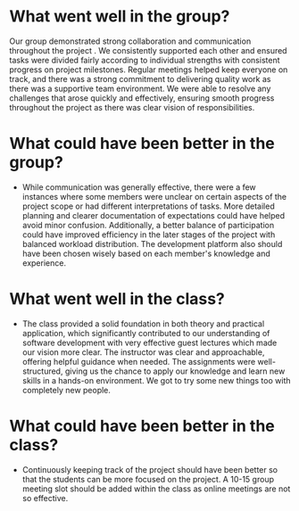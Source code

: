 # What went well in the group?

Our group demonstrated strong collaboration and communication throughout the project . We consistently supported each other and ensured tasks were divided fairly according to individual strengths with consistent progress on project milestones. Regular meetings helped keep everyone on track, and there was a strong commitment to delivering quality work as there was a supportive team environment. We were able to resolve any challenges that arose quickly and effectively, ensuring smooth progress throughout the project as there was clear vision of responsibilities.

# What could have been better in the group?

* While communication was generally effective, there were a few instances where some members were unclear on certain aspects of the project scope or had different interpretations of tasks. More detailed planning and clearer documentation of expectations could have helped avoid minor confusion. Additionally, a better balance of participation could have improved efficiency in the later stages of the project with balanced workload distribution. The development platform also should have been chosen wisely based on each member's knowledge and experience.

# What went well in the class?

* The class provided a solid foundation in both theory and practical application, which significantly contributed to our understanding of software development with very effective guest lectures which made our vision more clear. The instructor was clear and approachable, offering helpful guidance when needed. The assignments were well-structured, giving us the chance to apply our knowledge and learn new skills in a hands-on environment. We got to try some new things too with completely new people.

# What could have been better in the class?

* Continuously keeping track of the project should have been better so that the students can be more focused on the project. A 10-15 group meeting slot should be added within the class as online meetings are not so effective.

